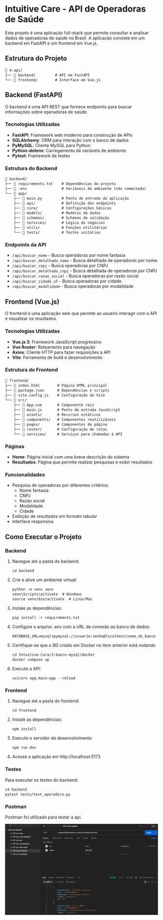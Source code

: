 # Intuitive Care - API de Operadoras de Saúde

Este projeto é uma aplicação full-stack que permite consultar e analisar dados de operadoras de saúde no Brasil. A aplicação consiste em um backend em FastAPI e um frontend em Vue.js.

## Estrutura do Projeto

```
📁 4-api/
├── 📁 backend/         # API em FastAPI
└── 📁 frontend/        # Interface em Vue.js
```

## Backend (FastAPI)

O backend é uma API REST que fornece endpoints para buscar informações sobre operadoras de saúde.

### Tecnologias Utilizadas

- **FastAPI**: Framework web moderno para construção de APIs
- **SQLAlchemy**: ORM para interação com o banco de dados
- **PyMySQL**: Cliente MySQL para Python
- **Python-dotenv**: Carregamento de variáveis de ambiente
- **Pytest**: Framework de testes

### Estrutura do Backend

```
📁 backend/
├── 📄 requirements.txt    # Dependências do projeto
├── 📄 .env                # Variáveis de ambiente (não commitado)
└── 📁 app/
    ├── 📄 main.py         # Ponto de entrada da aplicação
    ├── 📁 api/            # Definição dos endpoints
    ├── 📁 core/           # Configurações básicas
    ├── 📁 models/         # Modelos de dados
    ├── 📁 schemas/        # Schemas de validação
    ├── 📁 services/       # Lógica de negócios
    ├── 📁 utils/          # Funções utilitárias
    └── 📁 tests/          # Testes unitários
```

### Endpoints da API

- `/api/buscar_nome` - Busca operadoras por nome fantasia
- `/api/buscar_detalhada_nome` - Busca detalhada de operadoras por nome
- `/api/buscar_cnpj` - Busca operadoras por CNPJ
- `/api/buscar_detalhada_cnpj` - Busca detalhada de operadoras por CNPJ
- `/api/buscar_razao_social` - Busca operadoras por razão social
- `/api/buscar_cidade_uf` - Busca operadoras por cidade
- `/api/buscar_modalidade` - Busca operadoras por modalidade

## Frontend (Vue.js)

O frontend é uma aplicação web que permite ao usuário interagir com a API e visualizar os resultados.

### Tecnologias Utilizadas

- **Vue.js 3**: Framework JavaScript progressivo
- **Vue Router**: Roteamento para navegação
- **Axios**: Cliente HTTP para fazer requisições à API
- **Vite**: Ferramenta de build e desenvolvimento

### Estrutura do Frontend

```
📁 frontend/
├── 📄 index.html        # Página HTML principal
├── 📄 package.json      # Dependências e scripts
├── 📄 vite.config.js    # Configuração do Vite
└── 📁 src/
    ├── 📄 App.vue       # Componente raiz
    ├── 📄 main.js       # Ponto de entrada JavaScript
    ├── 📁 assets/       # Recursos estáticos
    ├── 📁 components/   # Componentes reutilizáveis
    ├── 📁 pages/        # Componentes de página
    ├── 📁 router/       # Configuração de rotas
    └── 📁 services/     # Serviços para chamadas à API
```

### Páginas

- **Home**: Página inicial com uma breve descrição do sistema
- **Resultados**: Página que permite realizar pesquisas e exibir resultados

### Funcionalidades

- Pesquisa de operadoras por diferentes critérios:
  - Nome fantasia
  - CNPJ
  - Razão social
  - Modalidade
  - Cidade
- Exibição de resultados em formato tabular
- Interface responsiva

## Como Executar o Projeto

### Backend

1. Navegue até a pasta do backend:
   ```
   cd backend
   ```
2. Crie e ative um ambiente virtual:
   ```
   python -m venv venv
   venv\Scripts\activate  # Windows
   source venv/bin/activate  # Linux/Mac
   ```
3. Instale as dependências:
   ```
   pip install -r requirements.txt
   ```
4. Configure o arquivo .env com a URL de conexão ao banco de dados:
   ```
   DATABASE_URL=mysql+pymysql://usuario:senha@localhost/nome_do_banco
   ```
5. Certifique-se que o BD criado em Docker no item anterior está rodando
   ```
   cd Intuitive-Cara/3-banco-mysql/docker
   docker compose up
   ```
6. Execute a API:
   ```
   uvicorn app.main:app --reload
   ```

### Frontend

1. Navegue até a pasta do frontend:
   ```
   cd frontend
   ```
2. Instale as dependências:
   ```
   npm install
   ```
3. Execute o servidor de desenvolvimento:
   ```
   npm run dev
   ```
4. Acesse a aplicação em http://localhost:5173

### Testes

Para executar os testes do backend:

```
cd backend
pytest tests/test_operadora.py
```

### Postman

Postman foi utilizado para testar a api.

![Screenshot](postman/postman.png)
